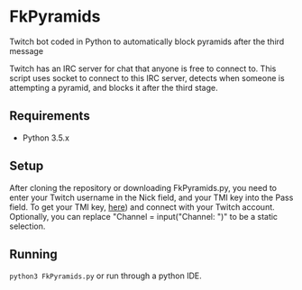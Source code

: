 # FkPyramids
Twitch bot coded in Python to automatically block pyramids after the third message

Twitch has an IRC server for chat that anyone is free to connect to. This script uses socket to connect to this IRC server, detects when someone is attempting a pyramid, and blocks it after the third stage.

## Requirements
* Python 3.5.x

## Setup
After cloning the repository or downloading FkPyramids.py, you need to enter your Twitch username in the Nick field, and your TMI key into the Pass field. To get your TMI key, [here](http://twitchapps.com/tmi)) and connect with your Twitch account. Optionally, you can replace "Channel = input("Channel: ")" to be a static selection.

## Running
`python3 FkPyramids.py` or run through a python IDE.
